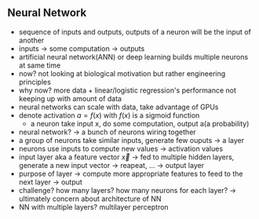 ## Neural Network
- sequence of inputs and outputs, outputs of a neuron will be the input of another
- inputs -> some computation -> outputs
- artificial neural network(ANN) or deep learning builds multiple neurons at same time
- now? not looking at biological motivation but rather engineering principles
- why now? more data + linear/logistic regression's performance not keeping up with amount of data
- neural networks can scale with data, take advantage of GPUs
- denote activation $a = f(x)$ with $f(x)$ is a sigmoid function
    - a neuron take input x, do some computation, output a(a probability)
- neural network? -> a bunch of neurons wiring together
- a group of neurons take similar inputs, generate few ouputs -> a layer
- neurons use inputs to compute new values -> activation values
- input layer aka a feature vector $\vec x$ -> fed to multiple hidden layers, generate a new input vector -> reapeat, ... -> output layer
- purpose of layer -> compute more appropriate features to feed to the next layer -> output
- challenge? how many layers? how many neurons for each layer? -> ultimately concern about architecture of NN
- NN with multiple layers? multilayer perceptron

